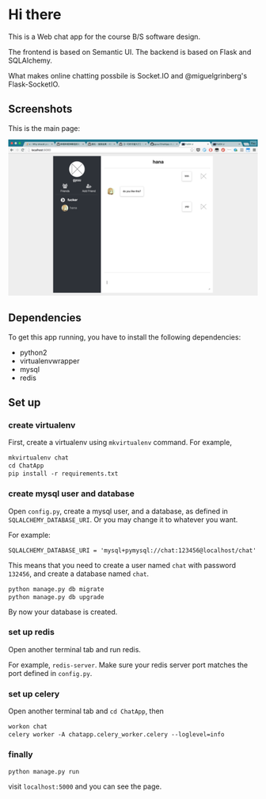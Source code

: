 # Hi there

This is a Web chat app for the course B/S software design.

The frontend is based on Semantic UI. The backend is based on Flask and SQLAlchemy.

What makes online chatting possbile is Socket.IO and @miguelgrinberg's Flask-SocketIO.

## Screenshots

This is the main page:

![main](screenshots/main.png)

## Dependencies

To get this app running, you have to install the following dependencies:

- python2
- virtualenvwrapper
- mysql
- redis

## Set up

### create virtualenv

First, create a virtualenv using `mkvirtualenv` command. For example, 


```
mkvirtualenv chat
cd ChatApp
pip install -r requirements.txt
```

### create mysql user and database

Open `config.py`, create a mysql user, and a database, as defined in `SQLALCHEMY_DATABASE_URI`. Or you may change it to whatever you want.

For example:

```
SQLALCHEMY_DATABASE_URI = 'mysql+pymysql://chat:123456@localhost/chat'
```

This means that you need to create a user named `chat` with password `132456`, and create a database named `chat`.

```
python manage.py db migrate
python manage.py db upgrade
```

By now your database is created.

### set up redis

Open another terminal tab and run redis. 

For example, `redis-server`. Make sure your redis server port matches the port defined in `config.py`.

### set up celery

Open another terminal tab and `cd ChatApp`, then 

```
workon chat
celery worker -A chatapp.celery_worker.celery --loglevel=info
```

### finally

```
python manage.py run
```

visit `localhost:5000` and you can see the page.